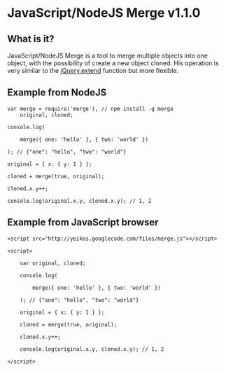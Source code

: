JavaScript/NodeJS Merge v1.1.0
==================================================

What is it?
--------------------------------------

JavaScript/NodeJS Merge is a tool to merge multiple objects into one object, with the possibility of create a new object cloned. His operation is very similar to the [jQuery.extend](http://api.jquery.com/jQuery.extend/) function but more flexible.

Example from NodeJS
--------------

	var merge = require('merge'), // npm install -g merge
		original, cloned;
	
	console.log(
		
		merge({ one: 'hello' }, { two: 'world' })

	); // {"one": "hello", "two": "world"}
	
	original = { x: { y: 1 } };

	cloned = merge(true, original);

	cloned.x.y++;

	console.log(original.x.y, cloned.x.y); // 1, 2

Example from JavaScript browser
--------------------------

	<script src="http://yeikos.googlecode.com/files/merge.js"></script>
	
	<script>
		
		var original, cloned;
		
		console.log(
			
			merge({ one: 'hello' }, { two: 'world' })
	
		); // {"one": "hello", "two": "world"}
		
		original = { x: { y: 1 } };
	
		cloned = merge(true, original);
	
		cloned.x.y++;
	
		console.log(original.x.y, cloned.x.y); // 1, 2

	</script>